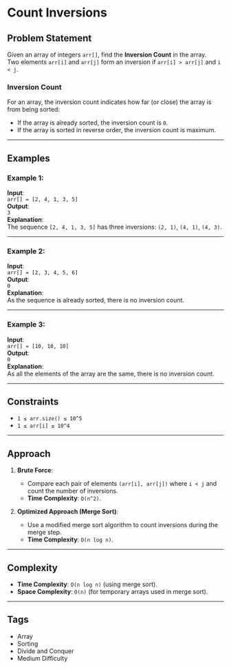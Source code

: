 # Count Inversions

## Problem Statement
Given an array of integers `arr[]`, find the **Inversion Count** in the array.  
Two elements `arr[i]` and `arr[j]` form an inversion if `arr[i] > arr[j]` and `i < j`.

### Inversion Count
For an array, the inversion count indicates how far (or close) the array is from being sorted:
- If the array is already sorted, the inversion count is `0`.
- If the array is sorted in reverse order, the inversion count is maximum.

---

## Examples

### Example 1:
**Input**:  
`arr[] = [2, 4, 1, 3, 5]`  
**Output**:  
`3`  
**Explanation**:  
The sequence `[2, 4, 1, 3, 5]` has three inversions: `(2, 1)`, `(4, 1)`, `(4, 3)`.

---

### Example 2:
**Input**:  
`arr[] = [2, 3, 4, 5, 6]`  
**Output**:  
`0`  
**Explanation**:  
As the sequence is already sorted, there is no inversion count.

---

### Example 3:
**Input**:  
`arr[] = [10, 10, 10]`  
**Output**:  
`0`  
**Explanation**:  
As all the elements of the array are the same, there is no inversion count.

---

## Constraints
- `1 ≤ arr.size() ≤ 10^5`
- `1 ≤ arr[i] ≤ 10^4`

---

## Approach
1. **Brute Force**:  
   - Compare each pair of elements `(arr[i], arr[j])` where `i < j` and count the number of inversions.  
   - **Time Complexity**: `O(n^2)`.

2. **Optimized Approach (Merge Sort)**:  
   - Use a modified merge sort algorithm to count inversions during the merge step.  
   - **Time Complexity**: `O(n log n)`.

---

## Complexity
- **Time Complexity**: `O(n log n)` (using merge sort).
- **Space Complexity**: `O(n)` (for temporary arrays used in merge sort).

---

## Tags
- Array
- Sorting
- Divide and Conquer
- Medium Difficulty